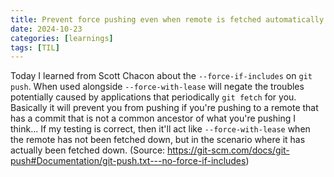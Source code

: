 ```yaml
---
title: Prevent force pushing even when remote is fetched automatically
date: 2024-10-23
categories: [learnings]
tags: [TIL]
---
```


Today I learned from Scott Chacon about the `--force-if-includes` on `git push`. When used alongside `--force-with-lease` will negate the troubles potentially caused by applications that periodically `git fetch` for you. Basically it will prevent you from pushing if you're pushing to a remote that has a commit that is not a common ancestor of what you're pushing I think... If my testing is correct, then it'll act like `--force-with-lease` when the remote has not been fetched down, but in the scenario where it has actually been fetched down. (Source: https://git-scm.com/docs/git-push#Documentation/git-push.txt---no-force-if-includes)
